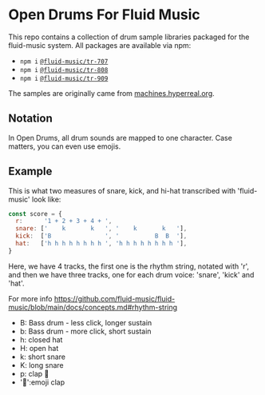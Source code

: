 # Open Drums For Fluid Music

This repo contains a collection of drum sample libraries packaged for the fluid-music system. All packages are available via npm:

- `npm i` [`@fluid-music/tr-707`](https://www.npmjs.com/package/@fluid-music/tr-707)
- `npm i` [`@fluid-music/tr-808`](https://www.npmjs.com/package/@fluid-music/tr-808)
- `npm i` [`@fluid-music/tr-909`](https://www.npmjs.com/package/@fluid-music/tr-909)

The samples are originally came from [machines.hyperreal.org](http://machines.hyperreal.org/).

## Notation

In Open Drums, all drum sounds are mapped to one character. Case matters, you can even use emojis.

## Example

This is what two measures of snare, kick, and hi-hat transcribed with 'fluid-music' look like:

```javascript
const score = {
  r:      '1 + 2 + 3 + 4 + ',
  snare: ['    k       k   ', '    k       k   '],
  kick:  ['B               ', '          B  B  '],
  hat:   ['h h h h h h h h ', 'h h h h h h h h '],
}
```

Here, we have 4 tracks, the first one is the rhythm string, notated with 'r', and then we have three tracks, one for each drum voice: 'snare', 'kick' and 'hat'.

For more info https://github.com/fluid-music/fluid-music/blob/main/docs/concepts.md#rhythm-string

* B: Bass drum - less click, longer sustain
* b: Bass drum - more click, short sustain
* h: closed hat
* H: open hat
* k: short snare
* K: long snare
* p: clap 👏
* '👏':emoji clap
